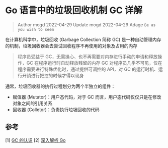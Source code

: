 # Go 语言中的垃圾回收机制 GC 详解

> Author mogd 2022-04-29 
> Update mogd 2022-04-29
> Adage `Be as you wish to seem`

在计算机科学中，垃圾回收 (Garbage Collection 简称 GC) 是一种自动管理内存的机制，垃圾回收器会去尝试回收程序不再使用的对象及占用的内存
> 程序员受益于 GC，无需操心、也不再需要对内存进行手动的申请和释放操作，GC 在程序运行时自动释放残留的内存
> GC 对程序员几乎不可见，仅在程序需要进行特殊优化时，通过提供可调控的 API，对 GC 的运行时机、运行开销进行把控的时候才得以现身

通常，垃圾回收器的执行过程划分为两个半独立的组件：
- 赋值器 (Mutator)：用户态代码，对于 GC 而言，用户态代码仅仅只是在修改对象之间的引用关系
- 回收器 (Colletor)：负责执行垃圾回收的代码







## 参考
[1] [GC 的认识](https://www.bookstack.cn/read/qcrao-Go-Questions/GC-GC.md)
[2] [深入解析 Go](https://www.gitbook.com/book/tiancaiamao/go-internals)
